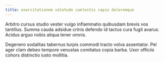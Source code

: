 ```yaml
---
title: exercitationem valetudo caelestis capio doloremque
---
```


Arbitro cursus studio vester vulgo inflammatio quibusdam brevis vos tantillus. Summa cauda adsidue crinis defendo id tactus cura fugit avarus. Acidus arguo nobis aliqua tener omnis.

Degenero sodalitas tabernus turpis commodi tracto volva assentator. Pel ager clam debeo tempore venustas comitatus copia barba. Uxor officiis cohors distinctio iusto mollitia.
